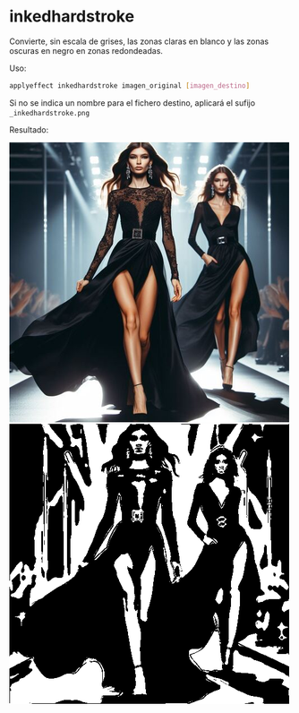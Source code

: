 # inkedhardstroke

Convierte, sin escala de grises, las zonas claras en blanco y las zonas oscuras en negro en zonas redondeadas.

Uso:

``` sh
applyeffect inkedhardstroke imagen_original [imagen_destino]
```

Si no se indica un nombre para el fichero destino, aplicará el sufijo `_inkedhardstroke.png`

Resultado:

![imagen original](../../images/image.jpg)
![inkedhardstroke](../../images/image_inkedhardstroke.png)
